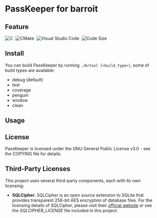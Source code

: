 # PassKeeper for barroit

## Feature

![C](https://img.shields.io/badge/c-0D1117?style=for-the-badge&logo=c&logoColor=A8B9CC)&nbsp;
![CMake](https://img.shields.io/badge/cmake-0D1117?style=for-the-badge&logo=cmake&logoColor=064F8C)&nbsp;
![Visual Studio Code](https://img.shields.io/badge/visual_studio_code-0D1117?style=for-the-badge&logo=visualstudiocode&logoColor=007ACC)&nbsp;
![Code Size](https://img.shields.io/github/languages/code-size/barroit/PassKeeper?style=for-the-badge&labelColor=0D1117&color=0D1117)&nbsp;

## Install

You can build PassKeeper by running `./brtool [<build_type>]`, some of build types are available:

+ debug (default)
+ test
+ coverage
+ penguin
+ window
+ clean

## Usage

## License

PassKeeper is licensed under the GNU General Public License v3.0 - see the COPYING file for details.

## Third-Party Licenses

This project uses several third-party components, each with its own licensing:

- **SQLCipher**: SQLCipher is an open source extension to SQLite that provides transparent 256-bit AES encryption of database files. For the licensing details of SQLCipher, please visit their [official website](https://www.zetetic.net/sqlcipher/license/) or see the *SQLCIPHER_LICENSE* file included in this project.
